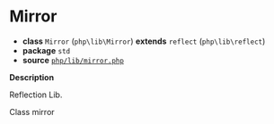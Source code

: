 # Mirror

- **class** `Mirror` (`php\lib\Mirror`) **extends** `reflect` (`php\lib\reflect`)
- **package** `std`
- **source** [`php/lib/mirror.php`](./src/main/resources/JPHP-INF/sdk/php/lib/mirror.php)

**Description**

Reflection Lib.

Class mirror